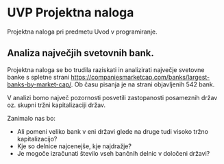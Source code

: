 # UVP Projektna naloga
Projektna naloga pri predmetu Uvod v programiranje.
## Analiza največjih svetovnih bank.
Projektna naloga se bo trudila raziskati in analizirati največje svetovne banke s spletne strani https://companiesmarketcap.com/banks/largest-banks-by-market-cap/.
Ob času pisanja je na strani objavljenih 542 bank.

V analizi bomo največ pozornosti posvetili zastopanosti posameznih držav oz. skupni tržni kapitalizaciji držav.

Zanimalo nas bo:
* Ali pomeni veliko bank v eni državi glede na druge tudi visoko tržno kapitalizacijo?
* Kje so delnice najcenejše, kje najdražje?
* Je mogoče izračunati število vseh bančnih delnic v določeni državi?

